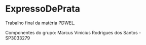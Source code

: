 # ExpressoDePrata

Trabalho final da matéria PDWEL.

Componentes do grupo:
Marcus Vinicius Rodrigues dos Santos - SP3033279
